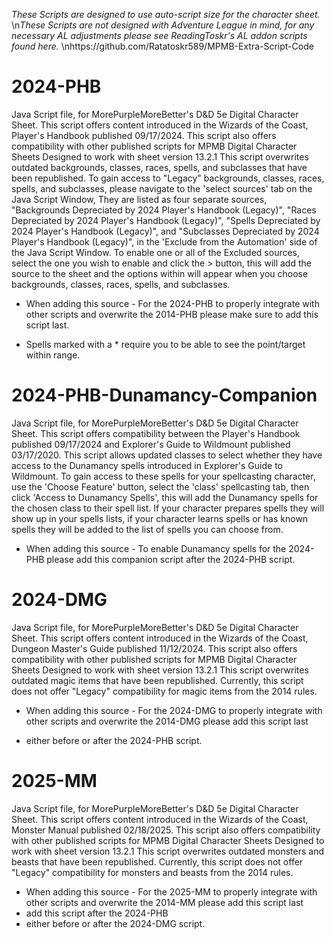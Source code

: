 *These Scripts are designed to use auto-script size for the character sheet.*
\n*These Scripts are not designed with Adventure League in mind, for any necessary AL adjustments please see ReadingToskr's AL addon scripts found here.*
\nhttps://github.com/Ratatoskr589/MPMB-Extra-Script-Code

# 2024-PHB
Java Script file, for MorePurpleMoreBetter's D&amp;D 5e Digital Character Sheet.
This script offers content introduced in the Wizards of the Coast, Player's Handbook published 09/17/2024.
This script also offers compatibility with other published scripts for MPMB Digital Character Sheets Designed to work with sheet version 13.2.1
This script overwrites outdated backgrounds, classes, races, spells, and subclasses that have been republished.
To gain access to "Legacy" backgrounds, classes, races, spells, and subclasses, please navigate to the 'select sources' tab on the Java Script Window, They are listed as four separate sources, "Backgrounds Depreciated by 2024 Player's Handbook (Legacy)", "Races Depreciated by 2024 Player's Handbook (Legacy)", "Spells Depreciated by 2024 Player's Handbook (Legacy)", and "Subclasses Depreciated by 2024 Player's Handbook (Legacy)", in the 'Exclude from the Automation' side of the Java Script Window. To enable one or all of the Excluded sources, select the one you wish to enable and click the > button, this will add the source to the sheet and the options within will appear when you choose backgrounds, classes, races, spells, and subclasses.

- When adding this source - For the 2024-PHB to properly integrate with other scripts and overwrite the 2014-PHB please make sure to add this script last.

- Spells marked with a * require you to be able to see the point/target within range.

# 2024-PHB-Dunamancy-Companion
Java Script file, for MorePurpleMoreBetter's D&amp;D 5e Digital Character Sheet.
This script offers compatibility between the Player's Handbook published 09/17/2024 and Explorer's Guide to Wildmount published 03/17/2020.
This script allows updated classes to select whether they have access to the Dunamancy spells introduced in Explorer's Guide to Wildmount.
To gain access to these spells for your spellcasting character, use the 'Choose Feature' button, select the 'class' spellcasting tab, then click 'Access to Dunamancy Spells', this will add the Dunamancy spells for the chosen class to their spell list. If your character prepares spells they will show up in your spells lists, if your character learns spells or has known spells they will be added to the list of spells you can choose from.

- When adding this source - To enable Dunamancy spells for the 2024-PHB please add this companion script after the 2024-PHB script.

# 2024-DMG
Java Script file, for MorePurpleMoreBetter's D&amp;D 5e Digital Character Sheet.
This script offers content introduced in the Wizards of the Coast, Dungeon Master's Guide published 11/12/2024.
This script also offers compatibility with other published scripts for MPMB Digital Character Sheets Designed to work with sheet version 13.2.1
This script overwrites outdated magic items that have been republished.
Currently, this script does not offer "Legacy" compatibility for magic items from the 2014 rules.

- When adding this source - For the 2024-DMG to properly integrate with other scripts and overwrite the 2014-DMG please add this script last

- either before or after the 2024-PHB script.

# 2025-MM
Java Script file, for MorePurpleMoreBetter's D&amp;D 5e Digital Character Sheet.
This script offers content introduced in the Wizards of the Coast, Monster Manual published 02/18/2025.
This script also offers compatibility with other published scripts for MPMB Digital Character Sheets Designed to work with sheet version 13.2.1
This script overwrites outdated monsters and beasts that have been republished.
Currently, this script does not offer "Legacy" compatibility for monsters and beasts from the 2014 rules.

- When adding this source - For the 2025-MM to properly integrate with other scripts and overwrite the 2014-MM please add this script last
- add this script after the 2024-PHB
- either before or after the 2024-DMG script.
